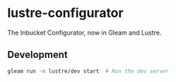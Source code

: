 # lustre-configurator

The Inbucket Configurator, now in Gleam and Lustre.

## Development

```sh
gleam run -m lustre/dev start  # Run the dev server
```
